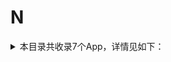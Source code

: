 # N
<details>
<summary>
本目录共收录7个App，详情见如下：
</summary>

- [ntPlayer](https://github.com/zirawell/R-Store/tree/main/Rule/QuanX/Adblock/App/N/ntPlayer)
- [农业银行](https://github.com/zirawell/R-Store/tree/main/Rule/QuanX/Adblock/App/N/%E5%86%9C%E4%B8%9A%E9%93%B6%E8%A1%8C)
- [南方航空](https://github.com/zirawell/R-Store/tree/main/Rule/QuanX/Adblock/App/N/%E5%8D%97%E6%96%B9%E8%88%AA%E7%A9%BA)
- [奈菲影视](https://github.com/zirawell/R-Store/tree/main/Rule/QuanX/Adblock/App/N/%E5%A5%88%E8%8F%B2%E5%BD%B1%E8%A7%86)
- [宁聚](https://github.com/zirawell/R-Store/tree/main/Rule/QuanX/Adblock/App/N/%E5%AE%81%E8%81%9A)
- [牛听听](https://github.com/zirawell/R-Store/tree/main/Rule/QuanX/Adblock/App/N/%E7%89%9B%E5%90%AC%E5%90%AC)
- [牛津高阶词典第10版](https://github.com/zirawell/R-Store/tree/main/Rule/QuanX/Adblock/App/N/%E7%89%9B%E6%B4%A5%E9%AB%98%E9%98%B6%E8%AF%8D%E5%85%B8%E7%AC%AC10%E7%89%88)

</details>